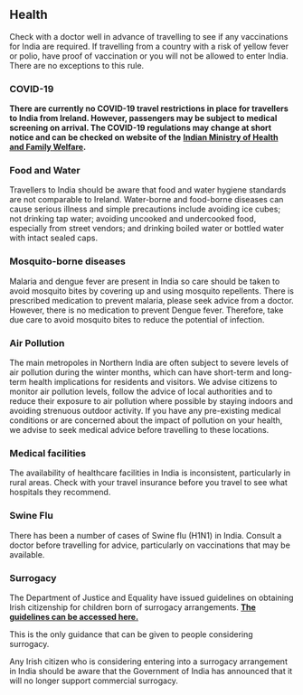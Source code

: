 ## Health

Check with a doctor well in advance of travelling to see if any vaccinations for India are required. If travelling from a country with a risk of yellow fever or polio, have proof of vaccination or you will not be allowed to enter India. There are no exceptions to this rule.

### **COVID-19**

**There are currently no COVID-19 travel restrictions in place for travellers to India from Ireland. However, passengers may be subject to medical screening on arrival. The COVID-19 regulations may change at short notice and can be checked on website of the** [**Indian Ministry of Health and Family Welfare**](https://www.mohfw.gov.in/)**.**

### **Food and Water**

Travellers to India should be aware that food and water hygiene standards are not comparable to Ireland. Water-borne and food-borne diseases can cause serious illness and simple precautions include avoiding ice cubes; not drinking tap water; avoiding uncooked and undercooked food, especially from street vendors; and drinking boiled water or bottled water with intact sealed caps.

### **Mosquito-borne diseases**

Malaria and dengue fever are present in India so care should be taken to avoid mosquito bites by covering up and using mosquito repellents. There is prescribed medication to prevent malaria, please seek advice from a doctor. However, there is no medication to prevent Dengue fever. Therefore, take due care to avoid mosquito bites to reduce the potential of infection.

### **Air Pollution**

The main metropoles in Northern India are often subject to severe levels of air pollution during the winter months, which can have short-term and long-term health implications for residents and visitors. We advise citizens to monitor air pollution levels, follow the advice of local authorities and to reduce their exposure to air pollution where possible by staying indoors and avoiding strenuous outdoor activity. If you have any pre-existing medical conditions or are concerned about the impact of pollution on your health, we advise to seek medical advice before travelling to these locations.

### **Medical facilities**

The availability of healthcare facilities in India is inconsistent, particularly in rural areas. Check with your travel insurance before you travel to see what hospitals they recommend.

### **Swine Flu**

There has been a number of cases of Swine flu (H1N1) in India. Consult a doctor before travelling for advice, particularly on vaccinations that may be available.

### **Surrogacy**

The Department of Justice and Equality have issued guidelines on obtaining Irish citizenship for children born of surrogacy arrangements. [**The guidelines can be accessed here.**](http://www.justice.ie/en/JELR/Pages/PR12000035)

This is the only guidance that can be given to people considering surrogacy.

Any Irish citizen who is considering entering into a surrogacy arrangement in India should be aware that the Government of India has announced that it will no longer support commercial surrogacy.